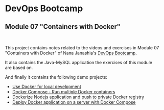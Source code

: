 # DevOps Bootcamp
## Module 07 "Containers with Docker"
<br />

This project contains notes related to the videos and exercises in Module 07 "Containers with Docker" of Nana Janashia's [DevOps Bootcamp](https://www.techworld-with-nana.com/devops-bootcamp).

It also contains the Java-MySQL application the exercises of this module are based on.

And finally it contains the following demo projects:
- [Use Docker for local development](./demo-projects/developing-with-docker/)
- [Docker Compose - Run multiple Docker containers](./demo-projects/docker-compose/)
- [Dockerize Nodejs application and push to private Docker registry](./demo-projects/dockerfile/)
- [Deploy Docker application on a server with Docker Compose](./demo-projects/deploy-docker-application/)
